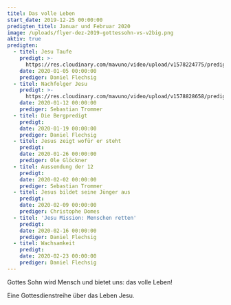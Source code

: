 ```yaml
---
titel: Das volle Leben
start_date: 2019-12-25 00:00:00
predigten_titel: Januar und Februar 2020
image: /uploads/flyer-dez-2019-gottessohn-vs-v2big.png
aktiv: true
predigten:
  - titel: Jesu Taufe
    predigt: >-
      https://res.cloudinary.com/mavuno/video/upload/v1578224775/predigten/Das%20volle%20Leben/20200105_Predigt_Flechsig_Das_volle_Leben_01.mp3
    date: 2020-01-05 00:00:00
    prediger: Daniel Flechsig
  - titel: Nachfolger Jesu
    predigt: >-
      https://res.cloudinary.com/mavuno/video/upload/v1578828658/predigten/Das%20volle%20Leben/20200112_Predigt_Trommer_Das_volle_Leben_02.mp3
    date: 2020-01-12 00:00:00
    prediger: Sebastian Trommer
  - titel: Die Bergpredigt
    predigt:
    date: 2020-01-19 00:00:00
    prediger: Daniel Flechsig
  - titel: Jesus zeigt wofür er steht
    predigt:
    date: 2020-01-26 00:00:00
    prediger: Ole Glöckner
  - titel: Aussendung der 12
    predigt:
    date: 2020-02-02 00:00:00
    prediger: Sebastian Trommer
  - titel: Jesus bildet seine Jünger aus
    predigt:
    date: 2020-02-09 00:00:00
    prediger: Christophe Domes
  - titel: 'Jesu Mission: Menschen retten'
    predigt:
    date: 2020-02-16 00:00:00
    prediger: Daniel Flechsig
  - titel: Wachsamkeit
    predigt:
    date: 2020-02-23 00:00:00
    prediger: Daniel Flechsig
---
```


Gottes Sohn wird Mensch und bietet uns: das volle Leben\!

Eine Gottesdienstreihe &uuml;ber das Leben Jesu.